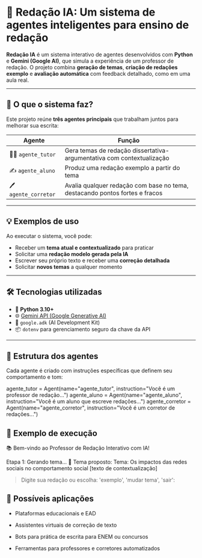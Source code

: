 # 🧠 Redação IA: Um sistema de agentes inteligentes para ensino de redação

**Redação IA** é um sistema interativo de agentes desenvolvidos com **Python** e **Gemini (Google AI)**, que simula a experiência de um professor de redação. O projeto combina **geração de temas**, **criação de redações exemplo** e **avaliação automática** com feedback detalhado, como em uma aula real.

---

## 🚀 O que o sistema faz?

Este projeto reúne **três agentes principais** que trabalham juntos para melhorar sua escrita:

| Agente | Função |
|-------|--------|
| 🧑‍🏫 `agente_tutor` | Gera temas de redação dissertativa-argumentativa com contextualização |
| ✍️ `agente_aluno` | Produz uma redação exemplo a partir do tema |
| 🖊️ `agente_corretor` | Avalia qualquer redação com base no tema, destacando pontos fortes e fracos |

---

## 💡 Exemplos de uso

Ao executar o sistema, você pode:

- Receber um **tema atual e contextualizado** para praticar
- Solicitar uma **redação modelo gerada pela IA**
- Escrever seu próprio texto e receber uma **correção detalhada**
- Solicitar **novos temas** a qualquer momento

---

## 🛠️ Tecnologias utilizadas

- 🐍 **Python 3.10+**
- 🌐 [Gemini API (Google Generative AI)](https://ai.google.dev/)
- 🧪 `google.adk` (AI Development Kit)
- 📦 `dotenv` para gerenciamento seguro da chave da API

---

## 📂 Estrutura dos agentes

Cada agente é criado com instruções específicas que definem seu comportamento e tom:

agente_tutor = Agent(name="agente_tutor", instruction="Você é um professor de redação...")
agente_aluno = Agent(name="agente_aluno", instruction="Você é um aluno que escreve redações...")
agente_corretor = Agent(name="agente_corretor", instruction="Você é um corretor de redações...")



## 🧠 Exemplo de execução
📚 Bem-vindo ao Professor de Redação Interativo com IA!

Etapa 1: Gerando tema...
📖 Tema proposto:
Tema: Os impactos das redes sociais no comportamento social
[texto de contextualização]

> Digite sua redação ou escolha: 'exemplo', 'mudar tema', 'sair':

## 📌 Possíveis aplicações
- Plataformas educacionais e EAD

- Assistentes virtuais de correção de texto

- Bots para prática de escrita para ENEM ou concursos

- Ferramentas para professores e corretores automatizados

